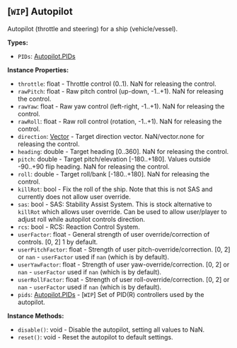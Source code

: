 ## \[`WIP`\] Autopilot

Autopilot (throttle and steering) for a ship (vehicle/vessel).


**Types:**
- `PIDs`: [Autopilot.PIDs](Autopilot.PIDs.md)

**Instance Properties:**
- `throttle`: float - Throttle control (0..1). NaN for releasing the control.
- `rawPitch`: float - Raw pitch control (up-down, -1..+1). NaN for releasing the control.
- `rawYaw`: float - Raw yaw control (left-right, -1..+1). NaN for releasing the control.
- `rawRoll`: float - Raw roll control (rotation, -1..+1). NaN for releasing the control.
- `direction`: [Vector](Vector.md) - Target direction vector. NaN/vector.none for releasing the control.
- `heading`: double - Target heading [0..360]. NaN for releasing the control.
- `pitch`: double - Target pitch/elevation [-180..+180]. Values outside -90..+90 flip heading. NaN for releasing the control.
- `roll`: double - Target roll/bank [-180..+180]. NaN for releasing the control.
- `killRot`: bool - Fix the roll of the ship. Note that this is not SAS and currently does not allow user override.
- `sas`: bool - SAS: Stability Assist System. This is stock alternative to `killRot` which allows user override. Can be used to allow user/player to adjust roll while autopilot controls direction.
- `rcs`: bool - RCS: Reaction Control System.
- `userFactor`: float - General strength of user override/correction of controls. \[0, 2] 1 by default.
- `userPitchFactor`: float - Strength of user pitch-override/correction. \[0, 2] or `nan` - `userFactor` used if `nan` (which is by default).
- `userYawFactor`: float - Strength of user yaw-override/correction. \[0, 2] or `nan` - `userFactor` used if `nan` (which is by default).
- `userRollFactor`: float - Strength of user roll-override/correction. \[0, 2] or `nan` - `userFactor` used if `nan` (which is by default).
- `pids`: [Autopilot.PIDs](Autopilot.PIDs.md) - \[`WIP`\] Set of PID(R) controllers used by the autopilot.

**Instance Methods:**
- `disable()`: void - Disable the autopilot, setting all values to NaN.
- `reset()`: void - Reset the autopilot to default settings.
